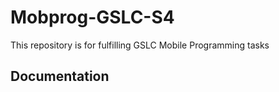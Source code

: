 # Mobprog-GSLC-S4
This repository is for fulfilling GSLC Mobile Programming tasks

## Documentation
